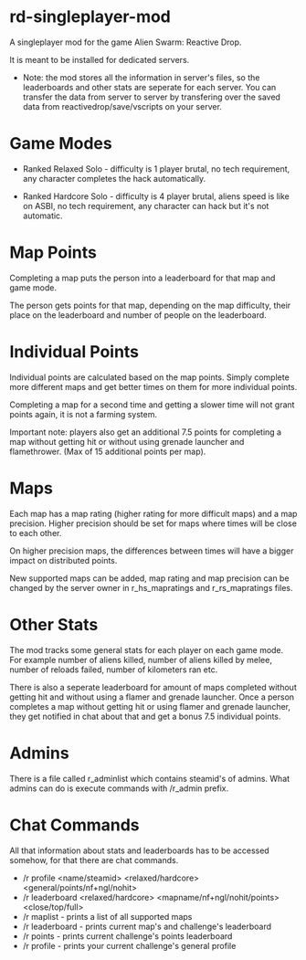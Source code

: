 # rd-singleplayer-mod
A singleplayer mod for the game Alien Swarm: Reactive Drop.

It is meant to be installed for dedicated servers.

- Note: the mod stores all the information in server's files, so the leaderboards and other stats are seperate for each server. You can transfer the data from server to server by transfering over the saved data from reactivedrop/save/vscripts on your server.

# Game Modes
- Ranked Relaxed Solo - difficulty is 1 player brutal, no tech requirement, any character completes the hack automatically.

- Ranked Hardcore Solo - difficulty is 4 player brutal, aliens speed is like on ASBI, no tech requirement, any character can hack but it's not automatic.

# Map Points
Completing a map puts the person into a leaderboard for that map and game mode.

The person gets points for that map, depending on the map difficulty, their place on the leaderboard and number of people on the leaderboard.

# Individual Points
Individual points are calculated based on the map points. Simply complete more different maps and get better times on them for more individual points.

Completing a map for a second time and getting a slower time will not grant points again, it is not a farming system.

Important note: players also get an additional 7.5 points for completing a map without getting hit or without using grenade launcher and flamethrower. (Max of 15 additional points per map).

# Maps
Each map has a map rating (higher rating for more difficult maps) and a map precision. Higher precision should be set for maps where times will be close to each other.

On higher precision maps, the differences between times will have a bigger impact on distributed points.

New supported maps can be added, map rating and map precision can be changed by the server owner in r_hs_mapratings and r_rs_mapratings files.

# Other Stats
The mod tracks some general stats for each player on each game mode. For example number of aliens killed, number of aliens killed by melee, number of reloads failed, number of kilometers ran etc.

There is also a seperate leaderboard for amount of maps completed without getting hit and without using a flamer and grenade launcher. Once a person completes a map without getting hit or using flamer and grenade launcher, they get notified in chat about that and get a bonus 7.5 individual points.

# Admins
There is a file called r_adminlist which contains steamid's of admins. What admins can do is execute commands with /r_admin prefix.

# Chat Commands
All that information about stats and leaderboards has to be accessed somehow, for that there are chat commands.

- /r profile <name/steamid> <relaxed/hardcore> <general/points/nf+ngl/nohit>
- /r leaderboard <relaxed/hardcore> <mapname/nf+ngl/nohit/points> <close/top/full>
- /r maplist - prints a list of all supported maps
- /r leaderboard - prints current map's and challenge's leaderboard
- /r points - prints current challenge's points leaderboard
- /r profile - prints your current challenge's general profile
